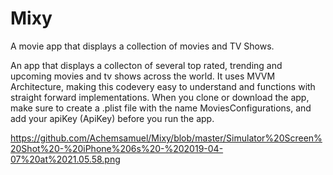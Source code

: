 # Mixy
A movie app that displays a collection of movies and TV Shows.

An app that displays a collecton of several top rated, trending and upcoming movies and tv shows across the world. 
It uses MVVM Architecture, making this codevery easy to understand and functions with straight forward implementations. 
When you clone or download the app, make sure to create a .plist file with the name MoviesConfigurations, and add your apiKey (ApiKey) before you run the app.

https://github.com/Achemsamuel/Mixy/blob/master/Simulator%20Screen%20Shot%20-%20iPhone%206s%20-%202019-04-07%20at%2021.05.58.png
